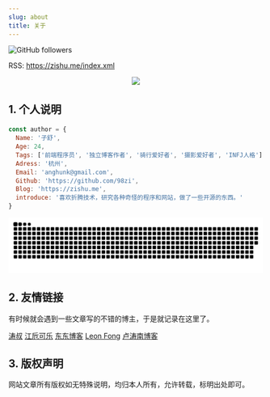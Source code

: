 ```yaml
---
slug: about
title: 关于
---
```


![GitHub followers](https://img.shields.io/github/followers/98zi)

RSS: <a href="https://zishu.me/index.xml" target="_blank">https://zishu.me/index.xml</a>

<div align="center"><img style="width:120px;border:none" src="https://imgurl.zishu.me/author.png"></div>

## 1. 个人说明

```js
const author = {
  Name: '子舒',
  Age: 24,
  Tags: ['前端程序员', '独立博客作者', '骑行爱好者', '摄影爱好者', 'INFJ人格'],
  Adress: '杭州',
  Email: 'anghunk@gmail.com',
  Github: 'https://github.com/98zi',
  Blog: 'https://zishu.me',
  introduce: '喜欢折腾技术，研究各种奇怪的程序和网站，做了一些开源的东西。'
}
```

![](https://raw.githubusercontent.com/98zi/98zi/main/github-user-contribution.svg)


## 2. 友情链接

有时候就会遇到一些文章写的不错的博主，于是就记录在这里了。

[涛叔](https://taoshu.in)
[江卮可乐](https://emo.ijann.com/)
[东东博客](http://blog.shutwin.com)
[Leon Fong](https://www.leonfong.me/)
[卢涛南博客](https://lutaonan.com/)

## 3. 版权声明

网站文章所有版权如无特殊说明，均归本人所有，允许转载，标明出处即可。
